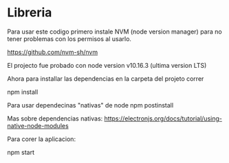 # Libreria
Para usar este codigo primero instale NVM (node version manager) para no tener problemas con los permisos al usarlo.

https://github.com/nvm-sh/nvm

El projecto fue probado con node version v10.16.3 (ultima version LTS)

Ahora para installar las dependencias en la carpeta del projeto correr

npm install

Para usar dependecinas "nativas" de node
npm postinstall

Mas sobre dependencias nativas:  https://electronjs.org/docs/tutorial/using-native-node-modules

Para corer la aplicacion:

npm start

